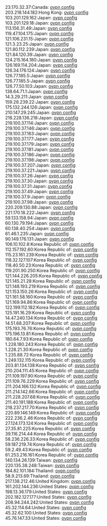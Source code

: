 23.170.32.37:Canada: [ovpn config](vpn/23_170_32_37.ovpn)  
203.218.144.182:Hong Kong: [ovpn config](vpn/203_218_144_182.ovpn)  
103.201.129.162:Japan: [ovpn config](vpn/103_201_129_162.ovpn)  
103.201.129.18:Japan: [ovpn config](vpn/103_201_129_18.ovpn)  
113.156.31.49:Japan: [ovpn config](vpn/113_156_31_49.ovpn)  
119.47.104.175:Japan: [ovpn config](vpn/119_47_104_175.ovpn)  
121.106.231.15:Japan: [ovpn config](vpn/121_106_231_15.ovpn)  
121.3.23.25:Japan: [ovpn config](vpn/121_3_23_25.ovpn)  
121.80.112.239:Japan: [ovpn config](vpn/121_80_112_239.ovpn)  
121.84.120.39:Japan: [ovpn config](vpn/121_84_120_39.ovpn)  
124.215.164.180:Japan: [ovpn config](vpn/124_215_164_180.ovpn)  
126.169.114.204:Japan: [ovpn config](vpn/126_169_114_204.ovpn)  
126.34.176.124:Japan: [ovpn config](vpn/126_34_176_124.ovpn)  
126.77.185.5:Japan: [ovpn config](vpn/126_77_185_5.ovpn)  
126.77.185.5:Japan: [ovpn config](vpn/126_77_185_5.ovpn)  
126.77.50.103:Japan: [ovpn config](vpn/126_77_50_103.ovpn)  
138.64.71.1:Japan: [ovpn config](vpn/138_64_71_1.ovpn)  
14.3.29.211:Japan: [ovpn config](vpn/14_3_29_211.ovpn)  
159.28.239.22:Japan: [ovpn config](vpn/159_28_239_22.ovpn)  
175.132.244.126:Japan: [ovpn config](vpn/175_132_244_126.ovpn)  
210.147.29.245:Japan: [ovpn config](vpn/210_147_29_245.ovpn)  
218.228.136.218:Japan: [ovpn config](vpn/218_228_136_218.ovpn)  
219.100.37.114:Japan: [ovpn config](vpn/219_100_37_114.ovpn)  
219.100.37.146:Japan: [ovpn config](vpn/219_100_37_146.ovpn)  
219.100.37.163:Japan: [ovpn config](vpn/219_100_37_163.ovpn)  
219.100.37.177:Japan: [ovpn config](vpn/219_100_37_177.ovpn)  
219.100.37.179:Japan: [ovpn config](vpn/219_100_37_179.ovpn)  
219.100.37.181:Japan: [ovpn config](vpn/219_100_37_181.ovpn)  
219.100.37.186:Japan: [ovpn config](vpn/219_100_37_186.ovpn)  
219.100.37.198:Japan: [ovpn config](vpn/219_100_37_198.ovpn)  
219.100.37.207:Japan: [ovpn config](vpn/219_100_37_207.ovpn)  
219.100.37.221:Japan: [ovpn config](vpn/219_100_37_221.ovpn)  
219.100.37.26:Japan: [ovpn config](vpn/219_100_37_26.ovpn)  
219.100.37.30:Japan: [ovpn config](vpn/219_100_37_30.ovpn)  
219.100.37.31:Japan: [ovpn config](vpn/219_100_37_31.ovpn)  
219.100.37.49:Japan: [ovpn config](vpn/219_100_37_49.ovpn)  
219.100.37.9:Japan: [ovpn config](vpn/219_100_37_9.ovpn)  
219.100.37.98:Japan: [ovpn config](vpn/219_100_37_98.ovpn)  
220.209.130.88:Japan: [ovpn config](vpn/220_209_130_88.ovpn)  
221.170.18.222:Japan: [ovpn config](vpn/221_170_18_222.ovpn)  
59.133.158.94:Japan: [ovpn config](vpn/59_133_158_94.ovpn)  
60.130.79.194:Japan: [ovpn config](vpn/60_130_79_194.ovpn)  
60.138.40.254:Japan: [ovpn config](vpn/60_138_40_254.ovpn)  
61.46.1.235:Japan: [ovpn config](vpn/61_46_1_235.ovpn)  
90.149.176.131:Japan: [ovpn config](vpn/90_149_176_131.ovpn)  
106.10.102.8:Korea Republic of: [ovpn config](vpn/106_10_102_8.ovpn)  
112.157.192.60:Korea Republic of: [ovpn config](vpn/112_157_192_60.ovpn)  
115.23.161.239:Korea Republic of: [ovpn config](vpn/115_23_161_239.ovpn)  
118.32.127.107:Korea Republic of: [ovpn config](vpn/118_32_127_107.ovpn)  
118.40.50.23:Korea Republic of: [ovpn config](vpn/118_40_50_23.ovpn)  
119.201.90.250:Korea Republic of: [ovpn config](vpn/119_201_90_250.ovpn)  
121.144.226.205:Korea Republic of: [ovpn config](vpn/121_144_226_205.ovpn)  
121.145.21.28:Korea Republic of: [ovpn config](vpn/121_145_21_28.ovpn)  
121.148.193.219:Korea Republic of: [ovpn config](vpn/121_148_193_219.ovpn)  
121.153.150.26:Korea Republic of: [ovpn config](vpn/121_153_150_26.ovpn)  
121.161.58.160:Korea Republic of: [ovpn config](vpn/121_161_58_160.ovpn)  
121.169.94.86:Korea Republic of: [ovpn config](vpn/121_169_94_86.ovpn)  
122.199.112.182:Korea Republic of: [ovpn config](vpn/122_199_112_182.ovpn)  
125.191.16.29:Korea Republic of: [ovpn config](vpn/125_191_16_29.ovpn)  
14.47.240.134:Korea Republic of: [ovpn config](vpn/14_47_240_134.ovpn)  
14.51.68.207:Korea Republic of: [ovpn config](vpn/14_51_68_207.ovpn)  
175.193.76.76:Korea Republic of: [ovpn config](vpn/175_193_76_76.ovpn)  
175.196.13.81:Korea Republic of: [ovpn config](vpn/175_196_13_81.ovpn)  
180.64.7.93:Korea Republic of: [ovpn config](vpn/180_64_7_93.ovpn)  
1.228.180.243:Korea Republic of: [ovpn config](vpn/1_228_180_243.ovpn)  
1.228.21.30:Korea Republic of: [ovpn config](vpn/1_228_21_30.ovpn)  
1.235.88.72:Korea Republic of: [ovpn config](vpn/1_235_88_72.ovpn)  
1.249.132.115:Korea Republic of: [ovpn config](vpn/1_249_132_115.ovpn)  
203.81.134.138:Korea Republic of: [ovpn config](vpn/203_81_134_138.ovpn)  
210.204.111.45:Korea Republic of: [ovpn config](vpn/210_204_111_45.ovpn)  
211.109.197.90:Korea Republic of: [ovpn config](vpn/211_109_197_90.ovpn)  
211.109.76.229:Korea Republic of: [ovpn config](vpn/211_109_76_229.ovpn)  
211.204.166.132:Korea Republic of: [ovpn config](vpn/211_204_166_132.ovpn)  
211.214.142.66:Korea Republic of: [ovpn config](vpn/211_214_142_66.ovpn)  
211.228.207.68:Korea Republic of: [ovpn config](vpn/211_228_207_68.ovpn)  
211.40.191.188:Korea Republic of: [ovpn config](vpn/211_40_191_188.ovpn)  
218.237.217.70:Korea Republic of: [ovpn config](vpn/218_237_217_70.ovpn)  
220.89.146.149:Korea Republic of: [ovpn config](vpn/220_89_146_149.ovpn)  
222.236.2.46:Korea Republic of: [ovpn config](vpn/222_236_2_46.ovpn)  
27.124.173.124:Korea Republic of: [ovpn config](vpn/27_124_173_124.ovpn)  
27.35.81.225:Korea Republic of: [ovpn config](vpn/27_35_81_225.ovpn)  
39.116.214.44:Korea Republic of: [ovpn config](vpn/39_116_214_44.ovpn)  
58.236.226.33:Korea Republic of: [ovpn config](vpn/58_236_226_33.ovpn)  
59.187.219.74:Korea Republic of: [ovpn config](vpn/59_187_219_74.ovpn)  
59.2.49.43:Korea Republic of: [ovpn config](vpn/59_2_49_43.ovpn)  
61.253.216.161:Korea Republic of: [ovpn config](vpn/61_253_216_161.ovpn)  
140.134.26.139:Taiwan: [ovpn config](vpn/140_134_26_139.ovpn)  
220.135.38.248:Taiwan: [ovpn config](vpn/220_135_38_248.ovpn)  
184.82.101.184:Thailand: [ovpn config](vpn/184_82_101_184.ovpn)  
58.9.213.69:Thailand: [ovpn config](vpn/58_9_213_69.ovpn)  
217.138.212.46:United Kingdom: [ovpn config](vpn/217_138_212_46.ovpn)  
161.202.144.236:United States: [ovpn config](vpn/161_202_144_236.ovpn)  
198.13.36.179:United States: [ovpn config](vpn/198_13_36_179.ovpn)  
202.182.127.177:United States: [ovpn config](vpn/202_182_127_177.ovpn)  
208.94.244.242:United States: [ovpn config](vpn/208_94_244_242.ovpn)  
45.32.114.64:United States: [ovpn config](vpn/45_32_114_64.ovpn)  
45.32.62.100:United States: [ovpn config](vpn/45_32_62_100.ovpn)  
45.76.147.33:United States: [ovpn config](vpn/45_76_147_33.ovpn)  

